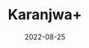 ---
title: 'Karanjwa+'
date: '2022-08-25' 
metatag: '' 
inventory: '0' 
draft: false 
# meta description 
shortDescripton: ''
description: 'Seed'
longdescription: ''
featured: True
# product Price
price: '40.0'
# Product Short Description
shortDescription: ''
productID: 'C509B077-F623-ED11-9968-005056B3A416'
type: 'products'
category: 'Seed' 
thumnailproduct: 'https://aminsaddiquidawakhana.eralive.net/images/products/C509B077-F623-ED11-9968-005056B3A4161.png' 
images:
  - image: 'images/products/C509B077-F623-ED11-9968-005056B3A4161.png'  
Variants:
---